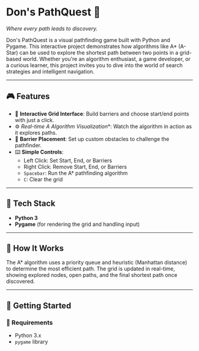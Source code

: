 # Don's PathQuest 🚀  
*Where every path leads to discovery.*

Don's PathQuest is a visual pathfinding game built with Python and Pygame. This interactive project demonstrates how algorithms like A* (A-Star) can be used to explore the shortest path between two points in a grid-based world. Whether you're an algorithm enthusiast, a game developer, or a curious learner, this project invites you to dive into the world of search strategies and intelligent navigation.

---

## 🎮 Features

- 🔎 **Interactive Grid Interface**: Build barriers and choose start/end points with just a click.
- ⚙️ **Real-time A* Algorithm Visualization**: Watch the algorithm in action as it explores paths.
- 🧱 **Barrier Placement**: Set up custom obstacles to challenge the pathfinder.
- ⌨️ **Simple Controls**:
  - Left Click: Set Start, End, or Barriers
  - Right Click: Remove Start, End, or Barriers
  - `Spacebar`: Run the A* pathfinding algorithm
  - `C`: Clear the grid

---

## 🧠 Tech Stack

- **Python 3**
- **Pygame** (for rendering the grid and handling input)

---

## 🧭 How It Works

The A* algorithm uses a priority queue and heuristic (Manhattan distance) to determine the most efficient path. The grid is updated in real-time, showing explored nodes, open paths, and the final shortest path once discovered.

---

## 🚀 Getting Started

### 🔧 Requirements

- Python 3.x
- `pygame` library

